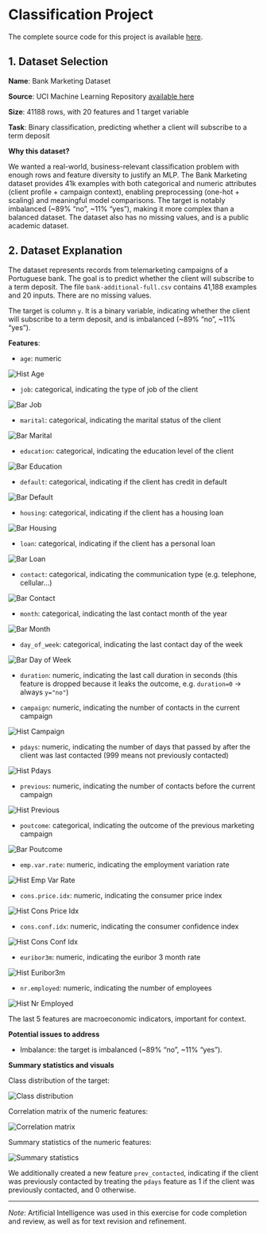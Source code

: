 # Classification Project

The complete source code for this project is available [here](https://github.com/thomaschiari/deep-learning-classification-project).

## 1. Dataset Selection

**Name**: Bank Marketing Dataset

**Source**: UCI Machine Learning Repository [available here](https://archive.ics.uci.edu/dataset/222/bank%2Bmarketing)

**Size**: 41188 rows, with 20 features and 1 target variable

**Task**: Binary classification, predicting whether a client will subscribe to a term deposit

**Why this dataset?** 

We wanted a real-world, business-relevant classification problem with enough rows and feature diversity to justify an MLP. The Bank Marketing dataset provides 41k examples with both categorical and numeric attributes (client profile + campaign context), enabling preprocessing (one-hot + scaling) and meaningful model comparisons. The target is notably imbalanced (~89% “no”, ~11% “yes”), making it more complex than a balanced dataset. The dataset also has no missing values, and is a public academic dataset.

## 2. Dataset Explanation

The dataset represents records from telemarketing campaigns of a Portuguese bank. The goal is to predict whether the client will subscribe to a term deposit. The file `bank-additional-full.csv` contains 41,188 examples and 20 inputs. There are no missing values.

The target is column `y`. It is a binary variable, indicating whether the client will subscribe to a term deposit, and is imbalanced (~89% “no”, ~11% “yes”).

**Features**:

- `age`: numeric

![Hist Age](images/hist_age.png)

- `job`: categorical, indicating the type of job of the client

![Bar Job](images/bar_job.png)

- `marital`: categorical, indicating the marital status of the client

![Bar Marital](images/bar_marital.png)

- `education`: categorical, indicating the education level of the client

![Bar Education](images/bar_education.png)

- `default`: categorical, indicating if the client has credit in default

![Bar Default](images/bar_default.png)

- `housing`: categorical, indicating if the client has a housing loan

![Bar Housing](images/bar_housing.png)

- `loan`: categorical, indicating if the client has a personal loan

![Bar Loan](images/bar_loan.png)

- `contact`: categorical, indicating the communication type (e.g. telephone, cellular...)

![Bar Contact](images/bar_contact.png)

- `month`: categorical, indicating the last contact month of the year

![Bar Month](images/bar_month.png)

- `day_of_week`: categorical, indicating the last contact day of the week

![Bar Day of Week](images/bar_day_of_week.png)

- `duration`: numeric, indicating the last call duration in seconds (this feature is dropped because it leaks the outcome, e.g. `duration=0` → always `y="no"`)

- `campaign`: numeric, indicating the number of contacts in the current campaign

![Hist Campaign](images/hist_campaign.png)

- `pdays`: numeric, indicating the number of days that passed by after the client was last contacted (999 means not previously contacted)

![Hist Pdays](images/hist_pdays.png)

- `previous`: numeric, indicating the number of contacts before the current campaign

![Hist Previous](images/hist_previous.png)

- `poutcome`: categorical, indicating the outcome of the previous marketing campaign

![Bar Poutcome](images/bar_poutcome.png)

- `emp.var.rate`: numeric, indicating the employment variation rate

![Hist Emp Var Rate](images/hist_emp.var.rate.png)

- `cons.price.idx`: numeric, indicating the consumer price index

![Hist Cons Price Idx](images/hist_cons.price.idx.png)

- `cons.conf.idx`: numeric, indicating the consumer confidence index

![Hist Cons Conf Idx](images/hist_cons.conf.idx.png)

- `euribor3m`: numeric, indicating the euribor 3 month rate

![Hist Euribor3m](images/hist_euribor3m.png)

- `nr.employed`: numeric, indicating the number of employees

![Hist Nr Employed](images/hist_nr.employed.png)

The last 5 features are macroeconomic indicators, important for context.

**Potential issues to address**

- Imbalance: the target is imbalanced (~89% “no”, ~11% “yes”).

**Summary statistics and visuals**

Class distribution of the target:

![Class distribution](images/class_distribution.png)

Correlation matrix of the numeric features:

![Correlation matrix](images/correlation_matrix.png)

Summary statistics of the numeric features:

![Summary statistics](images/summary_statistics.png)

We additionally created a new feature `prev_contacted`, indicating if the client was previously contacted by treating the `pdays` feature as 1 if the client was previously contacted, and 0 otherwise.





---

*Note*: Artificial Intelligence was used in this exercise for code completion and review, as well as for text revision and refinement.


